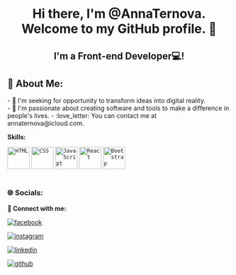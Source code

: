 <h1 align="center">
Hi there, I'm @AnnaTernova.<br> Welcome to my GitHub profile.  👋
</h1>
 
 <h2 align="center">
 I'm a Front-end Developer💻!
</h2> 

<h2>💫 About Me:</h2> 
- 💞️ I'm seeking for opportunity to transform ideas into digital reality. <br>
- 🌱 I'm passionate about creating software and tools to make a difference in people's lives.
-  :love_letter:	 You can contact me at annaternova@icloud.com.


<b>Skills:</b> <br>
<div>
<code><img width="50" src="https://user-images.githubusercontent.com/25181517/192158954-f88b5814-d510-4564-b285-dff7d6400dad.png" alt="HTML" title="HTML"/></code>
<code><img width="50" src="https://user-images.githubusercontent.com/25181517/183898674-75a4a1b1-f960-4ea9-abcb-637170a00a75.png" alt="CSS" title="CSS"/></code>
<code><img width="50" src="https://user-images.githubusercontent.com/25181517/117447155-6a868a00-af3d-11eb-9cfe-245df15c9f3f.png" alt="JavaScript" title="JavaScript"/></code>
<code><img width="50" src="https://user-images.githubusercontent.com/25181517/183897015-94a058a6-b86e-4e42-a37f-bf92061753e5.png" alt="React" title="React"/></code>
<code><img width="50" src="https://user-images.githubusercontent.com/25181517/183898054-b3d693d4-dafb-4808-a509-bab54cf5de34.png" alt="Bootstrap" title="Bootstrap"/></code>

	
</div> <br>
<h3>🌐 Socials:</h3>
 <b>🤝 Connect with me:</b><br>
 
[![facebook](https://github.com/shikhar1020jais1/Git-Social/blob/master/Icons/Facebook.png (Facebook))][1]

[![instagram](https://github.com/shikhar1020jais1/Git-Social/blob/master/Icons/Instagram.png (Instagram))][2]

[![linkedin](https://github.com/shikhar1020jais1/Git-Social/blob/master/Icons/LinkedIn.png (LinkedIn))][3]

[![github](https://github.com/shikhar1020jais1/Git-Social/blob/master/Icons/Github.png (Github))][4]


<!-- To Link your profile to the media buttons -->

[1]: https://www.facebook.com/anna.ternova12
[2]: https://instagram.com/annternova
[3]: https://www.linkedin.com/in/anna-ternova-6b0342273
[4]: https://github.com/AnnaTernova
